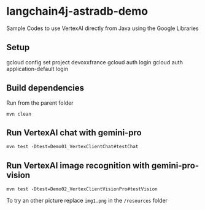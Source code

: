 # langchain4j-astradb-demo

Sample Codes to use VertexAI directly from Java using the Google Libraries

## Setup

gcloud config set project devoxxfrance
gcloud auth login
gcloud auth application-default login

## Build dependencies

Run from the parent folder

```
mvn clean
```

## Run VertexAI chat with gemini-pro

```
mvn test -Dtest=Demo01_VertexClientChat#testChat
```

## Run VertexAI image recognition with gemini-pro-vision

```
mvn test -Dtest=Demo02_VertexClientVisionPro#testVision 
```

To try an other picture replace ```img1.png``` in the ```/resources``` folder
